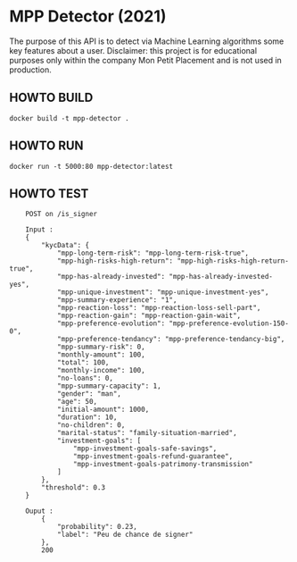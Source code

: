 # MPP Detector (2021)
The purpose of this API is to detect via Machine Learning algorithms some key features about a user.
Disclaimer: this project is for educational purposes only within the company Mon Petit Placement and is not used in production.

## HOWTO BUILD
`docker build -t mpp-detector .`

## HOWTO RUN
`docker run -t 5000:80 mpp-detector:latest`

## HOWTO TEST

```
    POST on /is_signer

    Input : 
    {
        "kycData": {
            "mpp-long-term-risk": "mpp-long-term-risk-true",
            "mpp-high-risks-high-return": "mpp-high-risks-high-return-true",
            "mpp-has-already-invested": "mpp-has-already-invested-yes",
            "mpp-unique-investment": "mpp-unique-investment-yes",
            "mpp-summary-experience": "1",
            "mpp-reaction-loss": "mpp-reaction-loss-sell-part",
            "mpp-reaction-gain": "mpp-reaction-gain-wait",
            "mpp-preference-evolution": "mpp-preference-evolution-150-0",
            "mpp-preference-tendancy": "mpp-preference-tendancy-big",
            "mpp-summary-risk": 0,
            "monthly-amount": 100,
            "total": 100,
            "monthly-income": 100,
            "no-loans": 0,
            "mpp-summary-capacity": 1,
            "gender": "man",
            "age": 50,
            "initial-amount": 1000,
            "duration": 10,
            "no-children": 0,
            "marital-status": "family-situation-married",
            "investment-goals": [
                "mpp-investment-goals-safe-savings",
                "mpp-investment-goals-refund-guarantee",
                "mpp-investment-goals-patrimony-transmission"
            ]
        },
        "threshold": 0.3
    }

    Ouput :
        {
            "probability": 0.23,
            "label": "Peu de chance de signer"
        }, 
        200
```

